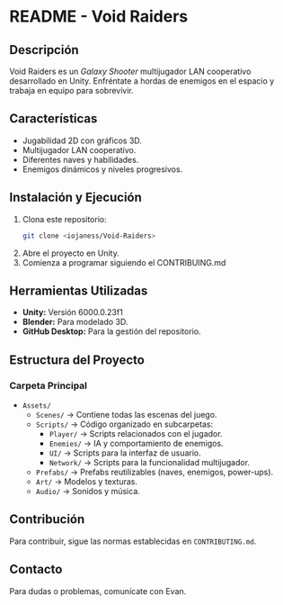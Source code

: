 # README - Void Raiders

## Descripción
Void Raiders es un *Galaxy Shooter* multijugador LAN cooperativo desarrollado en Unity. Enfréntate a hordas de enemigos en el espacio y trabaja en equipo para sobrevivir. 

## Características
- Jugabilidad 2D con gráficos 3D.
- Multijugador LAN cooperativo.
- Diferentes naves y habilidades.
- Enemigos dinámicos y niveles progresivos.

## Instalación y Ejecución
1. Clona este repositorio:
   ```sh
   git clone <iojaness/Void-Raiders>
   ```
2. Abre el proyecto en Unity.
3. Comienza a programar siguiendo el CONTRIBUING.md

## Herramientas Utilizadas
- **Unity:** Versión 6000.0.23f1
- **Blender:** Para modelado 3D.
- **GitHub Desktop:** Para la gestión del repositorio.

## Estructura del Proyecto
### Carpeta Principal
- `Assets/`
  - `Scenes/` → Contiene todas las escenas del juego.
  - `Scripts/` → Código organizado en subcarpetas:
    - `Player/` → Scripts relacionados con el jugador.
    - `Enemies/` → IA y comportamiento de enemigos.
    - `UI/` → Scripts para la interfaz de usuario.
    - `Network/` → Scripts para la funcionalidad multijugador.
  - `Prefabs/` → Prefabs reutilizables (naves, enemigos, power-ups).
  - `Art/` → Modelos y texturas.
  - `Audio/` → Sonidos y música.

## Contribución
Para contribuir, sigue las normas establecidas en `CONTRIBUTING.md`.

## Contacto
Para dudas o problemas, comunícate con Evan.
